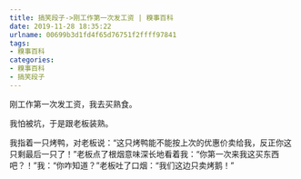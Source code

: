 ```yaml
---
title: 搞笑段子->刚工作第一次发工资 | 糗事百科
date: 2019-11-28 18:35:22
urlname: 00699b3d1fd4f65d76751f2ffff97841
tags: 
- 糗事百科
categories:
- 糗事百科
- 搞笑段子
---
```

刚工作第一次发工资，我去买熟食。

我怕被坑，于是跟老板装熟。

我指着一只烤鸭，对老板说：“这只烤鸭能不能按上次的优惠价卖给我，反正你这只剩最后一只了！”老板点了根烟意味深长地看着我：“你第一次来我这买东西吧？！”我：“你咋知道？”老板吐了口烟：“我们这边只卖烤鹅！”


